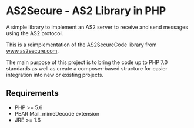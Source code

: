 # AS2Secure - AS2 Library in PHP

A simple library to implement an AS2 server to receive and send messages using the AS2 protocol.

This is a reimplementation of the AS2SecureCode library from www.as2secure.com.

The main purpose of this project is to bring the code up to PHP 7.0 standards as well as create a composer-based
structure for easier integration into new or existing projects.

## Requirements

* PHP >= 5.6
* PEAR Mail_mimeDecode extension
* JRE >= 1.6
